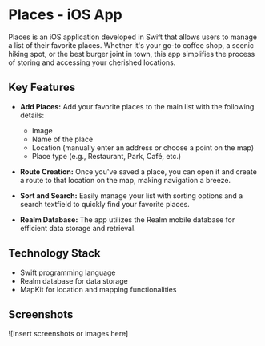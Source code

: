 # Places - iOS App

Places is an iOS application developed in Swift that allows users to manage a list of their favorite places. Whether it's your go-to coffee shop, a scenic hiking spot, or the best burger joint in town, this app simplifies the process of storing and accessing your cherished locations.

## Key Features

- **Add Places:** Add your favorite places to the main list with the following details:
  - Image
  - Name of the place
  - Location (manually enter an address or choose a point on the map)
  - Place type (e.g., Restaurant, Park, Café, etc.)

- **Route Creation:** Once you've saved a place, you can open it and create a route to that location on the map, making navigation a breeze.

- **Sort and Search:** Easily manage your list with sorting options and a search textfield to quickly find your favorite places.

- **Realm Database:** The app utilizes the Realm mobile database for efficient data storage and retrieval.

## Technology Stack

- Swift programming language
- Realm database for data storage
- MapKit for location and mapping functionalities

## Screenshots

![Insert screenshots or images here]
